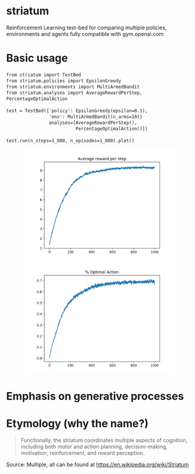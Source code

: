 # striatum
Reinforcement Learning test-bed for comparing multiple policies, environments and agents fully compatible with gym.openai.com

# Basic usage

```python3
from striatum import TestBed
from striatum.policies import EpsilonGreedy
from striatum.environments import MultiArmedBandit
from striatum.analyses import AverageRewardPerStep, PercentageOptimalAction

test = TestBed({'policy': EpsilonGreedy(epsilon=0.1),                
                'env': MultiArmedBandit(n_arms=10)}
                analyses=[AverageRewardPerStep(), 
                          PercentageOptimalAction()])
                
test.run(n_steps=1_000, n_episodes=1_000).plot()
```

<p align="center">
  <img width="400" height="300" src="/docs/images/AverageRewardPerStep.svg">
  <img width="400" height="300" src="/docs/images/PercentageOptimalAction.svg">
</p>

# Emphasis on generative processes



# Etymology (why the name?)
> Functionally, the striatum coordinates multiple aspects of cognition, including both motor and action planning, decision-making, motivation, reinforcement, and reward perception.

Source: Multiple, all can be found at https://en.wikipedia.org/wiki/Striatum
